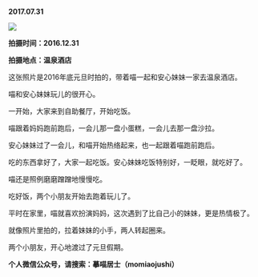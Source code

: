 
          
**2017.07.31**

![](http://wx3.sinaimg.cn/large/627d9660ly1fi2nz4jd9gj20yg0mz78x.jpg)


**拍摄时间：2016.12.31**

**拍摄地点：温泉酒店**

这张照片是2016年底元旦时拍的，带着喵一起和安心妹妹一家去温泉酒店。

喵和安心妹妹玩儿的很开心。

一开始，大家来到自助餐厅，开始吃饭。

喵跟着妈妈跑前跑后，一会儿那一盘小蛋糕，一会儿去那一盘沙拉。

安心妹妹过了一会儿，和喵开始热络起来，也一起跟着喵跑前跑后。

吃的东西拿好了，大家一起吃饭。安心妹妹吃饭特别好，一眨眼，就吃好了。

喵还是照例磨磨蹭蹭地慢慢吃。

吃好饭，两个小朋友开始去跑着玩儿了。

平时在家里，喵就喜欢扮演妈妈，这次遇到了比自己小的妹妹，更是热情极了。

就像照片里拍的，拉着妹妹的小手，两人转起圈来。

两个小朋友，开心地渡过了元旦假期。


**个人微信公众号，请搜索：摹喵居士（momiaojushi）**

        